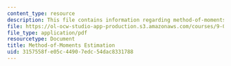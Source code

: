 ```yaml
---
content_type: resource
description: This file contains information regarding method-of-moments estimation.
file: https://ol-ocw-studio-app-production.s3.amazonaws.com/courses/9-07-statistics-for-brain-and-cognitive-science-fall-2016/3157558fe05c44907edc54dac8331788_MIT9_07F16_lec8.pdf
file_type: application/pdf
resourcetype: Document
title: Method-of-Moments Estimation
uid: 3157558f-e05c-4490-7edc-54dac8331788
---
```

